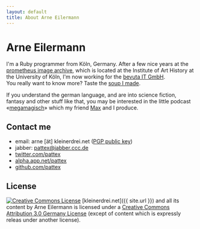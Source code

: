 ```yaml
---
layout: default
title: About Arne Eilermann
---
```

# Arne Eilermann

I'm a Ruby programmer from Köln, Germany. After a few nice years at the [prometheus image archive](http://prometheus-bildarchiv.de/), which is located at the Institute of Art History at the University of Köln, I'm now working for the [bevuta IT GmbH](http://www.bevuta.com/).  
You really want to know more? Taste the [soup I made](http://pattex.soup.io/).

If you understand the german language, and are into science fiction, fantasy and other stuff like that, you may be interested in the little podcast «[megamagisch](http://megamagis.ch/)» which my friend [Max](http://www.verdammtguterkuchen.de/) and I produce.

## Contact me

* email: arne \[ät\] kleinerdrei.net ([PGP public key](http://pgp.mit.edu:11371/pks/lookup?op=get&search=0x397C6A2CC1ACAEE7))
* jabber: [pattex@jabber.ccc.de](xmpp:pattex@jabber.ccc.de)
* [twitter.com/pattex](https://twitter.com/pattex/)
* [alpha.app.net/pattex](https://alpha.app.net/pattex)
* [github.com/pattex](https://github.com/pattex)


## License

<a rel="license" href="http://creativecommons.org/licenses/by/3.0/de/"><img alt="Creative Commons License" style="border-width:0" src="https://i.creativecommons.org/l/by/3.0/de/88x31.png" /></a>
[kleinerdrei.net]({{ site.url }}) and all its content by Arne Eilermann
is licensed under a [Creative Commons Attribution 3.0 Germany License](http://creativecommons.org/licenses/by/3.0/de/) (except of content which is expressly releas under another license).
